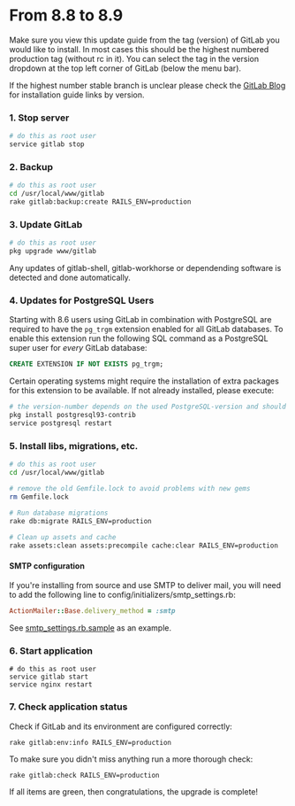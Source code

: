# From 8.8 to 8.9

Make sure you view this update guide from the tag (version) of GitLab you would
like to install. In most cases this should be the highest numbered production
tag (without rc in it). You can select the tag in the version dropdown at the
top left corner of GitLab (below the menu bar).

If the highest number stable branch is unclear please check the
[GitLab Blog](https://about.gitlab.com/blog/archives.html) for installation
guide links by version.

### 1. Stop server

```bash
# do this as root user
service gitlab stop
```

### 2. Backup

```bash
# do this as root user
cd /usr/local/www/gitlab
rake gitlab:backup:create RAILS_ENV=production
```

### 3. Update GitLab

```bash
# do this as root user
pkg upgrade www/gitlab
```

Any updates of gitlab-shell, gitlab-workhorse or dependending software is detected and done automatically.

### 4. Updates for PostgreSQL Users

Starting with 8.6 users using GitLab in combination with PostgreSQL are required
to have the `pg_trgm` extension enabled for all GitLab databases.
To enable this extension run the following SQL command as a PostgreSQL super
user for _every_ GitLab database:

```sql
CREATE EXTENSION IF NOT EXISTS pg_trgm;
```

Certain operating systems might require the installation of extra packages for
this extension to be available. If not already installed, please execute:
  
```bash
# the version-number depends on the used PostgreSQL-version and should be changed accordingly
pkg install postgresql93-contrib
service postgresql restart
```

### 5. Install libs, migrations, etc.

```bash
# do this as root user
cd /usr/local/www/gitlab

# remove the old Gemfile.lock to avoid problems with new gems
rm Gemfile.lock
  
# Run database migrations
rake db:migrate RAILS_ENV=production

# Clean up assets and cache
rake assets:clean assets:precompile cache:clear RAILS_ENV=production

```
    
#### SMTP configuration

If you're installing from source and use SMTP to deliver mail, you will need to add the following line
to config/initializers/smtp_settings.rb:

```ruby
ActionMailer::Base.delivery_method = :smtp
```

See [smtp_settings.rb.sample] as an example.

[smtp_settings.rb.sample]: https://gitlab.com/gitlab-org/gitlab-ce/blob/v8.9.0/config/initializers/smtp_settings.rb.sample#L13

### 6. Start application

    # do this as root user
    service gitlab start
    service nginx restart

### 7. Check application status

Check if GitLab and its environment are configured correctly:

    rake gitlab:env:info RAILS_ENV=production

To make sure you didn't miss anything run a more thorough check:

    rake gitlab:check RAILS_ENV=production

If all items are green, then congratulations, the upgrade is complete!
